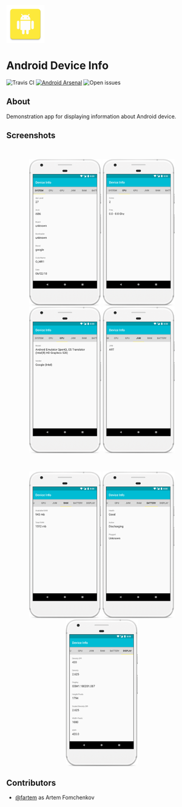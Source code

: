 <img src="media/ic_app.png" height="100px" />

Android Device Info
=======================

![Travis CI](https://img.shields.io/travis/fartem/android-device-info?style=flat-square)
[![Android Arsenal](https://img.shields.io/badge/Android%20Arsenal-site-brightgreen?style=flat-square)](https://android-arsenal.com/details/3/7904)
![Open issues](https://img.shields.io/github/issues-raw/fartem/android-device-info.svg?color=ff534a&style=flat-square)

About
-------------------

Demonstration app for displaying information about Android device.

Screenshots
-------------------

<br/>
<p align="center">
  <img src="media/screenshot_01.png" width="190" />
  <img src="media/screenshot_02.png" width="190" />
  <img src="media/screenshot_03.png" width="190" />
  <img src="media/screenshot_04.png" width="190" />
</p>

<br/>
<p align="center">
  <img src="media/screenshot_05.png" width="190" />
  <img src="media/screenshot_06.png" width="190" />
  <img src="media/screenshot_07.png" width="190" />
</p>

Contributors
-------------------

* [@fartem](https://github.com/fartem) as Artem Fomchenkov